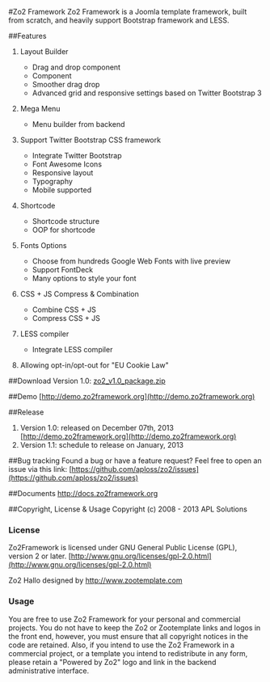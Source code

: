 #Zo2 Framework
Zo2 Framework is a Joomla template framework, built from scratch, and heavily support Bootstrap framework and LESS.

##Features

1. Layout Builder

	+ Drag and drop component
	+ Component
	+ Smoother drag drop
	+ Advanced grid and responsive settings based on Twitter Bootstrap 3
	
2. Mega Menu

	+ Menu builder from backend

3. Support Twitter Bootstrap CSS framework

	+ Integrate Twitter Bootstrap
	+ Font Awesome Icons
	+ Responsive layout
	+ Typography
	+ Mobile supported

4. Shortcode

	+ Shortcode structure
	+ OOP for shortcode

5. Fonts Options

	+ Choose from hundreds Google Web Fonts with live preview
	+ Support FontDeck
	+ Many options to style your font

6. CSS + JS Compress & Combination

	+ Combine CSS + JS
	+ Compress CSS + JS	

7. LESS compiler

	+ Integrate LESS compiler

8. Allowing opt-in/opt-out for "EU Cookie Law"

##Download
Version 1.0: [zo2_v1.0_package.zip](http://download.zootemplate.com/download/52a6e858f355772e7a0000f5/zo2_v1.0_package.zip)

##Demo
[http://demo.zo2framework.org](http://demo.zo2framework.org)

##Release
1. Version 1.0: released on December 07th, 2013 [http://demo.zo2framework.org](http://demo.zo2framework.org)
1. Version 1.1: schedule to release on January, 2013


##Bug tracking
Found a bug or have a feature request? Feel free to open an issue via this link:
[https://github.com/aploss/zo2/issues](https://github.com/aploss/zo2/issues)

##Documents
http://docs.zo2framework.org

##Copyright, License & Usage
Copyright (c) 2008 - 2013 APL Solutions

### License
Zo2Framework is licensed under GNU General Public License (GPL), version 2 or later.
[http://www.gnu.org/licenses/gpl-2.0.html](http://www.gnu.org/licenses/gpl-2.0.html)

Zo2 Hallo designed by http://www.zootemplate.com

### Usage
You are free to use Zo2 Framework for your personal and commercial projects. You do not have to keep the Zo2 or Zootemplate links and logos in the front end, however, you must ensure that all copyright notices in the code are retained. Also, if you intend to use the Zo2 Framework in a commercial project, or a template you intend to redistribute in any form, please retain a "Powered by Zo2" logo and link in the backend administrative interface.
